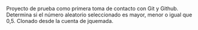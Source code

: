 Proyecto de prueba como primera toma de contacto con Git y Github.
Determina si el número aleatorio seleccionado es mayor, menor o igual que 0,5.
Clonado desde la cuenta de jquemada.